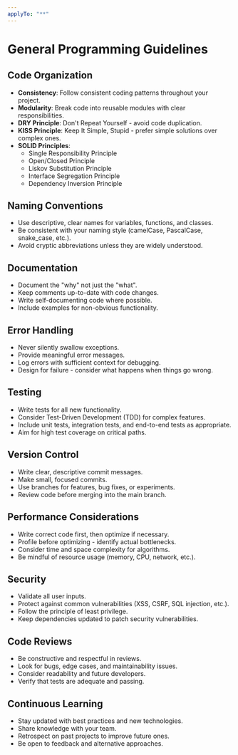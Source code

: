 ```yaml
---
applyTo: "**"
---
```


# General Programming Guidelines

## Code Organization

- **Consistency**: Follow consistent coding patterns throughout your project.
- **Modularity**: Break code into reusable modules with clear responsibilities.
- **DRY Principle**: Don't Repeat Yourself - avoid code duplication.
- **KISS Principle**: Keep It Simple, Stupid - prefer simple solutions over complex ones.
- **SOLID Principles**:
  - Single Responsibility Principle
  - Open/Closed Principle
  - Liskov Substitution Principle
  - Interface Segregation Principle
  - Dependency Inversion Principle

## Naming Conventions

- Use descriptive, clear names for variables, functions, and classes.
- Be consistent with your naming style (camelCase, PascalCase, snake_case, etc.).
- Avoid cryptic abbreviations unless they are widely understood.

## Documentation

- Document the "why" not just the "what".
- Keep comments up-to-date with code changes.
- Write self-documenting code where possible.
- Include examples for non-obvious functionality.

## Error Handling

- Never silently swallow exceptions.
- Provide meaningful error messages.
- Log errors with sufficient context for debugging.
- Design for failure - consider what happens when things go wrong.

## Testing

- Write tests for all new functionality.
- Consider Test-Driven Development (TDD) for complex features.
- Include unit tests, integration tests, and end-to-end tests as appropriate.
- Aim for high test coverage on critical paths.

## Version Control

- Write clear, descriptive commit messages.
- Make small, focused commits.
- Use branches for features, bug fixes, or experiments.
- Review code before merging into the main branch.

## Performance Considerations

- Write correct code first, then optimize if necessary.
- Profile before optimizing - identify actual bottlenecks.
- Consider time and space complexity for algorithms.
- Be mindful of resource usage (memory, CPU, network, etc.).

## Security

- Validate all user inputs.
- Protect against common vulnerabilities (XSS, CSRF, SQL injection, etc.).
- Follow the principle of least privilege.
- Keep dependencies updated to patch security vulnerabilities.

## Code Reviews

- Be constructive and respectful in reviews.
- Look for bugs, edge cases, and maintainability issues.
- Consider readability and future developers.
- Verify that tests are adequate and passing.

## Continuous Learning

- Stay updated with best practices and new technologies.
- Share knowledge with your team.
- Retrospect on past projects to improve future ones.
- Be open to feedback and alternative approaches.
